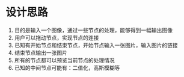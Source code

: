 # 设计思路

1. 目的是输入一个图像，通过一些节点的处理，能够得到一幅输出图像
2. 用户可以拖动节点，实现节点的连接
3. 已知有开始节点和结束节点，开始节点输入一张图片，输入图片的链接
4. 结束节点输出一张图片
5. 所有的节点都可以预览当前节点的处理情况
6. 已知的中间节点可能有：二值化，高斯模糊等